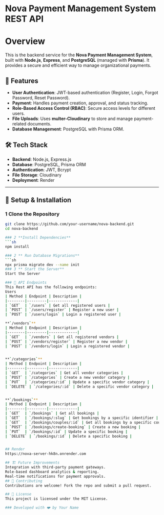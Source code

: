 # Nova Payment Management System REST API
# Overview
This is the backend service for the **Nova Payment Management System**, built with **Node.js**, **Express**, and **PostgreSQL** (managed with **Prisma**). It provides a secure and efficient way to manage organizational payments.  

## 🚀 Features
- **User Authentication**: JWT-based authentication (Register, Login, Forgot Password, Reset Password).
- **Payment**: Handles payment creation, approval, and status tracking.
- **Role-Based Access Control (RBAC)**: Secure access levels for different users.
- **File Uploads**: Uses **multer-Cloudinary** to store and manage payment-related documents.
- **Database Management**: PostgreSQL with Prisma ORM.


## 🛠️ Tech Stack
- **Backend**: Node.js, Express.js
- **Database**: PostgreSQL, Prisma ORM
- **Authentication**: JWT, Bcrypt
- **File Storage**: Cloudinary
- **Deployment**: Render



---

## 📌 Setup & Installation

### 1 **Clone the Repository**
```sh
git clone https://github.com/your-username/nova-backend.git
cd nova-backend

### 2 **Install Dependencies**
```sh
npm install

### 2 ** Run Database Migrations**
```sh
npx prisma migrate dev --name init
### 3 ** Start the Server**
Start the Server

### 📌 API Endpoints
This Rest API has the following endpoints:
Users
| Method | Endpoint | Description |
|--------|---------|-------------|
| `GET`  | `/users` | Get all registered users |
| `POST` | `/users/register` | Register a new user |
| `POST` | `/users/login` | Login a registered user |

**`/vendors`**
| Method | Endpoint | Description |
|--------|---------|-------------|
| `GET`  | `/vendors` | Get all registered vendors |
| `POST` | `/vendors/register` | Register a new vendor |
| `POST` | `/vendors/login` | Login a registered vendor |


**`/categories`**
| Method | Endpoint | Description |
|--------|---------|-------------|
| `GET`  | `/categories` | Get all vendor categories |
| `POST` | `/categories` | Create a new vendor category |
| `PUT`  | `/categories/:id` | Update a specific vendor category |
| `DELETE` | `/categories/:id` | Delete a specific vendor category |


**`/bookings`**
| Method | Endpoint | Description |
|--------|---------|-------------|
| `GET`  | `/bookings` | Get all bookings |
| `GET`  | `/bookings/:slug` | Get bookings by a specific identifier |
| `GET`  | `/bookings/couples/:id` | Get all bookings by a specific couple |
| `POST` | `/bookings/create-booking` | Create a new booking |
| `PUT`  | `/bookings/:id` | Update a specific booking |
| `DELETE` | `/bookings/:id` | Delete a specific booking |


## Render
https://nova-server-hk8n.onrender.com

## 🏗️ Future Improvements
Integration with third-party payment gateways.
Role-based dashboard analytics & reporting.
Real-time notifications for payment approvals.
## 🤝 Contributing
Contributions are welcome! Fork the repo and submit a pull request.

## 📜 License
This project is licensed under the MIT License.

### Developed with ❤️ by Your Name